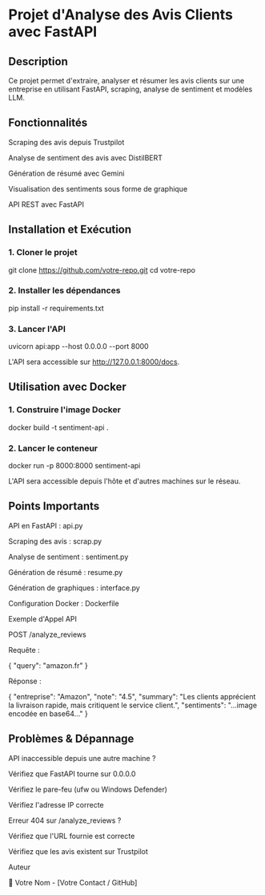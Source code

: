 # Projet d'Analyse des Avis Clients avec FastAPI

## Description

Ce projet permet d'extraire, analyser et résumer les avis clients sur une entreprise en utilisant FastAPI, scraping, analyse de sentiment et modèles LLM.

## Fonctionnalités

Scraping des avis depuis Trustpilot

Analyse de sentiment des avis avec DistilBERT

Génération de résumé avec Gemini

Visualisation des sentiments sous forme de graphique

API REST avec FastAPI

## Installation et Exécution

### 1. Cloner le projet

git clone https://github.com/votre-repo.git
cd votre-repo

### 2. Installer les dépendances

pip install -r requirements.txt

### 3. Lancer l'API

uvicorn api:app --host 0.0.0.0 --port 8000

L'API sera accessible sur http://127.0.0.1:8000/docs.


## Utilisation avec Docker

### 1. Construire l'image Docker

docker build -t sentiment-api .

### 2. Lancer le conteneur

docker run -p 8000:8000 sentiment-api

L'API sera accessible depuis l'hôte et d'autres machines sur le réseau.

## Points Importants

API en FastAPI : api.py

Scraping des avis : scrap.py

Analyse de sentiment : sentiment.py

Génération de résumé : resume.py

Génération de graphiques : interface.py

Configuration Docker : Dockerfile

Exemple d'Appel API

POST /analyze_reviews

Requête :

{
  "query": "amazon.fr"
}

Réponse :

{
  "entreprise": "Amazon",
  "note": "4.5",
  "summary": "Les clients apprécient la livraison rapide, mais critiquent le service client.",
  "sentiments": "...image encodée en base64..."
}

## Problèmes & Dépannage

API inaccessible depuis une autre machine ?

Vérifiez que FastAPI tourne sur 0.0.0.0

Vérifiez le pare-feu (ufw ou Windows Defender)

Vérifiez l'adresse IP correcte

Erreur 404 sur /analyze_reviews ?

Vérifiez que l'URL fournie est correcte

Vérifiez que les avis existent sur Trustpilot

Auteur

👤 Votre Nom - [Votre Contact / GitHub]


